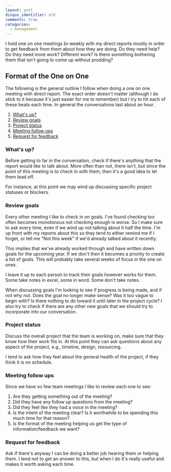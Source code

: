 ```yaml
---
layout: post
disqus_identifier: #28
comments: true
categories: 
  - management
---
```


I hold one on one meetings bi-weekly with my direct reports mostly in order to
get feedback from them about how they are doing.  Do they need help?  Do they
need more work?  Different work?  Is there something bothering them that isn't
going to come up without prodding?

## Format of the One on One

The following is the general outline I follow when doing a one on one meeting
with direct report.  The exact order doesn't matter (although I do stick to it
because it's just easier for me to remember) but I try to hit each of these
beats each time.  In general the conversations last about an hour.

1. [What's up?](#whats-up)
1. [Review goals](#review-goals)
1. [Project status](#project-status)
1. [Meeting follow ups](#meeting-follow-ups)
1. [Request for feedback](#request-for-feedback)

### What's up?

Before getting to far in the conversation, check if there's anything that the
report would like to talk about.  More often than not, there isn't, but since
the point of this meeting is to check in with them, then it's a good idea to
let them lead off.

For instance, at this point we may wind up discussing specific project statuses
or blockers.

### Review goals

Every other meeting I like to check in on goals.  I've found checking too often
becomes monotonous not checking enough is worse.  So I make sure to ask every
time, even if we wind up not talking about it half the time.  I'm up front with
my reports about this so they tend to either remind me if I forget, or tell me
"Not this week" if we'd already talked about it recently.

This implies that we've already worked through and have written down goals for
the upcoming year.  If we don't then it becomes a priority to create a list of
goals.  This will probably take several weeks of focus in the one on ones.

I leave it up to each person to track their goals however works for them.  Some
take notes in excel, some in word.  Some don't take notes.

When discussing goals I'm looking to see if progress is being made, and if not
why not.  Does the goal no longer make sense?  Was it too vague to begin with?
Is there nothing to do toward it until later in the project cycle?  I also try
to check if there are any other new goals that we should try to incorporate
into our conversation.

### Project status

Discuss the overall project that the team is working on, make sure that they
know how their work fits in.  At this point they can ask questions about any
aspect of the project, e.g., timeline, design, resourcing.  

I tend to ask how they feel about the general health of the project, if they
think it is on schedule.

### Meeting follow ups

Since we have so few team meetings I like to review each one to see:

1. Are they getting something out of the meeting?
1. Did they have any follow up questions from the meeting?
1. Did they feel like they had a voice in the meeting?
1. Is the intent of the meeting clear?  Is it worthwhile to be spending this
   much time for that reason?
1. Is the format of the meeting helping us get the type of information/feedback
   we want?

### Request for feedback

Ask if there's anyway I can be doing a better job hearing them or helping them.
I tend not to get an answer to this, but when I do it's really useful and makes
it worth asking each time.
